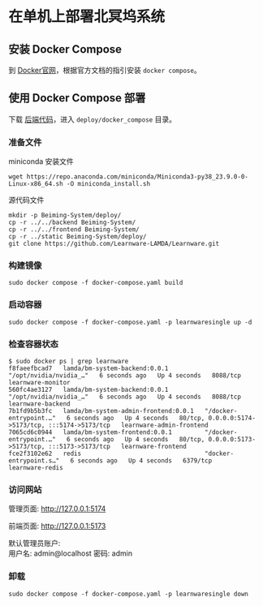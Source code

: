 # 在单机上部署北冥坞系统

## 安装 Docker Compose
到 [Docker官网](https://docs.docker.com/compose/install/#installing-compose)，根据官方文档的指引安装 `docker compose`。

## 使用 Docker Compose 部署

下载 [后端代码](https://github.com/Learnware-LAMDA/Beiming-System.git)，进入 `deploy/docker_compose` 目录。

### 准备文件
miniconda 安装文件
```shell
wget https://repo.anaconda.com/miniconda/Miniconda3-py38_23.9.0-0-Linux-x86_64.sh -O miniconda_install.sh
```
源代码文件
```shell
mkdir -p Beiming-System/deploy/
cp -r ../../backend Beiming-System/
cp -r ../../frontend Beiming-System/
cp -r ../static Beiming-System/deploy/
git clone https://github.com/Learnware-LAMDA/Learnware.git
```

### 构建镜像
```shell
sudo docker compose -f docker-compose.yaml build
```

### 启动容器
```shell
sudo docker compose -f docker-compose.yaml -p learnwaresingle up -d
```

### 检查容器状态
```shell
$ sudo docker ps | grep learnware
f8faeefbcad7   lamda/bm-system-backend:0.0.1          "/opt/nvidia/nvidia_…"   6 seconds ago   Up 4 seconds   8088/tcp                                            learnware-monitor
560fc4ae3127   lamda/bm-system-backend:0.0.1          "/opt/nvidia/nvidia_…"   6 seconds ago   Up 4 seconds   8088/tcp                                            learnware-backend
7b1fd9b5b3fc   lamda/bm-system-admin-frontend:0.0.1   "/docker-entrypoint.…"   6 seconds ago   Up 4 seconds   80/tcp, 0.0.0.0:5174->5173/tcp, :::5174->5173/tcp   learnware-admin-frontend
7065cd6c0944   lamda/bm-system-frontend:0.0.1         "/docker-entrypoint.…"   6 seconds ago   Up 4 seconds   80/tcp, 0.0.0.0:5173->5173/tcp, :::5173->5173/tcp   learnware-frontend
fce2f3102e62   redis                                  "docker-entrypoint.s…"   6 seconds ago   Up 4 seconds   6379/tcp                                            learnware-redis
```

### 访问网站
管理页面: http://127.0.0.1:5174

前端页面: http://127.0.0.1:5173

默认管理员账户:</br>
用户名: admin@localhost 
密码: admin

### 卸载
```shell
sudo docker compose -f docker-compose.yaml -p learnwaresingle down
```
